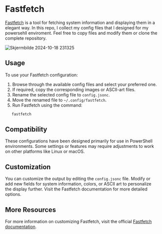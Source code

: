 # Fastfetch

[Fastfetch](https://github.com/fastfetch-cli/fastfetch) is a tool for fetching system information and displaying them in a elegant way. In this repo, I collect my config files that I designed for my powersehll enviroment. Feel free to copy files and modify them or clone the complete repository.

![Skjermbilde 2024-10-18 231325](https://github.com/user-attachments/assets/a6956d09-c12a-487c-86ec-4820910fea08)



## Usage

To use your Fastfetch configuration:

1. Browse through the available config files and select your preferred one.
2. If required, copy the corresponding images or ASCII-art files.
3. Rename the selected config file to `config.jsonc`.
4. Move the renamed file to `~/.config/fastfetch`.
5. Run Fastfetch using the command:

```bash
   fastfetch
```

## Compatibility

These configurations have been designed primarily for use in PowerShell environments. Some settings or features may require adjustments to work on other platforms like Linux or macOS.

## Customization

You can customize the output by editing the `config.jsonc` file. Modify or add new fields for system information, colors, or ASCII art to personalize the display further. Visit the Fastfetch documentation for more detailed options.

## More Resources

For more information on customizing Fastfetch, visit the official [Fastfetch documentation](https://github.com/fastfetch-cli/fastfetch/wiki/Json-Schema).
